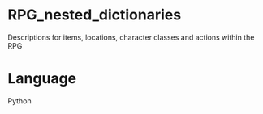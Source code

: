 # RPG_nested_dictionaries
Descriptions for items, locations, character classes and actions within the RPG

# Language 
Python 
